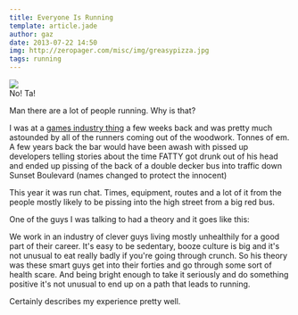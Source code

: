 ```yaml
---
title: Everyone Is Running
template: article.jade
author: gaz
date: 2013-07-22 14:50
img: http://zeropager.com/misc/img/greasypizza.jpg
tags: running
---
```


<div class='middle'>
<img src='/misc/img/greasypizza.jpg'>
<div>No! Ta! </div>
</div>


Man there are a lot of people running. Why is that?

I was at a [games industry thing](http://www.developconference.com/) a few weeks back and was pretty much astounded by all of the runners coming out of the woodwork. Tonnes of em. A few years back the bar would have been awash with pissed up developers telling stories about the time FATTY got drunk out of his head and ended up pissing of the back of a double decker bus into traffic down Sunset Boulevard (names changed to protect the innocent)

This year it was run chat. Times, equipment, routes and a lot of it from the people mostly likely to be pissing into the high street from a big red bus.

One of the guys I was talking to had a theory and it goes like this:

We work in an industry of clever guys living mostly unhealthily for a good part of their career. It's easy to be sedentary, booze culture is big and it's not unusual to eat really badly if you're going through crunch. So his theory was these smart guys get into their forties and go through some sort of health scare. And being bright enough to take it seriously and do something positive it's not unusual to end up on a path that leads to running.

Certainly describes my experience pretty well.
